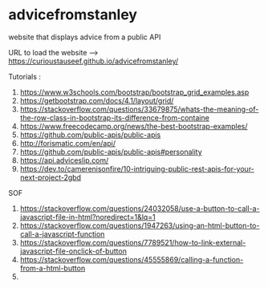 # advicefromstanley
website that displays advice from a public API

URL to load the website --> https://curioustauseef.github.io/advicefromstanley/

Tutorials :
1. https://www.w3schools.com/bootstrap/bootstrap_grid_examples.asp
2. https://getbootstrap.com/docs/4.1/layout/grid/
3. https://stackoverflow.com/questions/33679875/whats-the-meaning-of-the-row-class-in-bootstrap-its-difference-from-containe
4. https://www.freecodecamp.org/news/the-best-bootstrap-examples/
5. https://github.com/public-apis/public-apis
6. http://forismatic.com/en/api/
7. https://github.com/public-apis/public-apis#personality
8. https://api.adviceslip.com/
9. https://dev.to/camerenisonfire/10-intriguing-public-rest-apis-for-your-next-project-2gbd

SOF
1. https://stackoverflow.com/questions/24032058/use-a-button-to-call-a-javascript-file-in-html?noredirect=1&lq=1
2. https://stackoverflow.com/questions/1947263/using-an-html-button-to-call-a-javascript-function
3. https://stackoverflow.com/questions/7789521/how-to-link-external-javascript-file-onclick-of-button
4. https://stackoverflow.com/questions/45555869/calling-a-function-from-a-html-button
5. 

